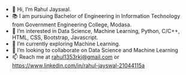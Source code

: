- 👋 Hi, I’m Rahul Jayswal.
- 📚 I am pursuing Bachelor of Engineering in Information Technology from Government Engineering College, Modasa.
- 👀 I’m interested in Data Science, Machine Learning, Python, C/C++, HTML, CSS, Bootstrap, Javascript.
- 🌱 I’m currently exploring Machine Learning.
- 💞️ I’m looking to collaborate on Data Science and Machine Learning
- 📫 Reach me at rahul1353rkj@gmail.com or https://www.linkedin.com/in/rahul-jayswal-21044115a
